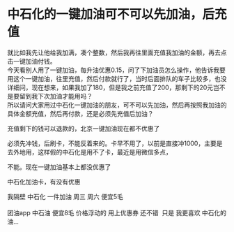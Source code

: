 # 中石化的一键加油可不可以先加油，后充值


就比如我先让他给我加满，凑个整数，然后我再往里面充值我加油的金额，再去点击一键加油付钱。<br />
今天看别人用了一键加油，每升油优惠0.15，问了下加油员怎么操作，他告诉我要用这个一键加油，往里充值，然后付款就行了，当时后面排队的车子比较多，也没详细问，现在想来，如果我加了180，但是我之前充值了200，那剩下的20元岂不是要留到我下次加油才能用吗？<br />
所以请问大家用过中石化一键加油的朋友，可不可以先加油，然后再按照我加油的具体金额充值，然后再付款，还是必须先充值后加油？

充值剩下的钱可以退款的，北京一键加油现在都不优惠了

必须先冲钱，后刷卡，不能反着来的。卡早不用了，以前是直接冲1000，主要是去外地用，这样假的中石化是用不了卡，最近是用微信多点，

不能。现在一键加油基本上都没优惠了

中石化加油卡，有没有优惠

我隔壁 中石化 一件加油 周三 周六 便宜5毛<br />
<br />
团油app 中石油 便宜8毛 价格浮动的 用上优惠券 还不错&nbsp;&nbsp;只是 我更喜欢 中石化的油...<img id="aimg_j8biP" onclick="zoom(this, this.src, 0, 0, 0)" class="zoom" src="https://cdn.jsdelivr.net/gh/hishis/forum-master/public/images/patch.gif" onmouseover="img_onmouseoverfunc(this)" onload="thumbImg(this)" border="0" alt="" />
